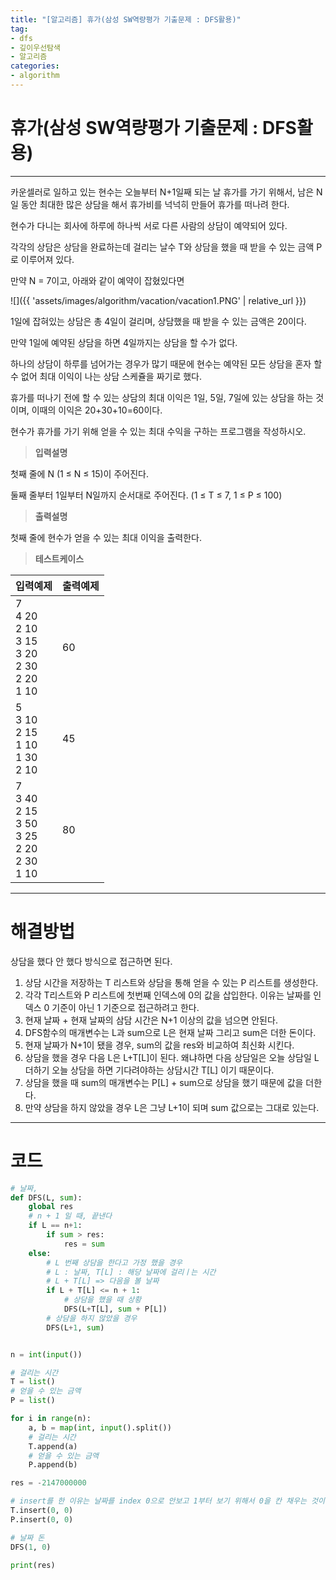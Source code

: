 ```yaml
---
title: "[알고리즘] 휴가(삼성 SW역량평가 기출문제 : DFS활용)"
tag:
- dfs
- 깊이우선탐색
- 알고리즘
categories:
- algorithm
---
```


# 휴가(삼성 SW역량평가 기출문제 : DFS활용)
---

카운셀러로 일하고 있는 현수는 오늘부터 N+1일째 되는 날 휴가를 가기 위해서, 남은 N일 동안 최대한 많은 상담을 해서 휴가비를 넉넉히 만들어 휴가를 떠나려 한다.

현수가 다니는 회사에 하루에 하나씩 서로 다른 사람의 상담이 예약되어 있다.

각각의 상담은 상담을 완료하는데 걸리는 날수 T와 상담을 했을 때 받을 수 있는 금액 P로 이루어져 있다.

만약 N = 7이고, 아래와 같이 예약이 잡혔있다면

![]({{ 'assets/images/algorithm/vacation/vacation1.PNG' | relative_url }})

1일에 잡혀있는 상담은 총 4일이 걸리며, 상담했을 때 받을 수 있는 금액은 20이다.

만약 1일에 예약된 상담을 하면 4일까지는 상담을 할 수가 없다.

하나의 상담이 하루를 넘어가는 경우가 많기 때문에 현수는 예약된 모든 상담을 혼자 할 수 없어 최대 이익이 나는 상담 스케쥴을 짜기로 했다.

휴가를 떠나기 전에 할 수 있는 상담의 최대 이익은 1일, 5일, 7일에 있는 상담을 하는 것이며, 이때의 이익은 20+30+10=60이다.

현수가 휴가를 가기 위해 얻을 수 있는 최대 수익을 구하는 프로그램을 작성하시오.


> **입력설명**

첫째 줄에 N (1 ≤ N ≤ 15)이 주어진다.

둘째 줄부터 1일부터 N일까지 순서대로 주어진다. (1 ≤ T ≤ 7, 1 ≤ P ≤ 100)


> **출력설명**

첫째 줄에 현수가 얻을 수 있는 최대 이익을 출력한다.

> **테스트케이스**
 

| 입력예제 | 출력예제 |
| -------- | -------- | 
| 7<br>4 20<br>2 10<br>3 15<br>3 20<br>2 30<br>2 20<br>1 10 | 60 | 
| 5<br>3 10 <br>2 15<br>1 10<br>1 30<br>2 10 | 45 | 
| 7<br>3 40<br>2 15<br>3 50<br>3 25<br>2 20<br>2 30<br>1 10 | 80 | 

---
# 해결방법

상담을 했다 안 했다 방식으로 접근하면 된다.

1. 상담 시간을 저장하는 T 리스트와 상담을 통해 얻을 수 있는 P 리스트를 생성한다.
2. 각각 T리스트와 P 리스트에 첫번째 인덱스에 0의 값을 삽입한다. 이유는 날짜를 인덱스 0 기준이 아닌 1 기준으로 접근하려고 한다.
3. 현재 날짜 + 현재 날짜의 삼담 시간은 N+1 이상의 값을 넘으면 안된다.
4. DFS함수의 매개변수는 L과 sum으로 L은 현재 날짜 그리고 sum은 더한 돈이다.
5. 현재 날짜가 N+1이 됐을 경우, sum의 값을 res와 비교하여 최신화 시킨다.
6. 상담을 했을 경우 다음 L은 L+T[L]이 된다. 왜냐하면 다음 상담일은 오늘 상담일 L 더하기 오늘 상담을 하면 기다려야하는 상담시간 T[L] 이기 때문이다.
7. 상담을 했을 때 sum의 매개변수는 P[L] + sum으로 상담을 했기 때문에 값을 더한다.
8. 만약 상담을 하지 않았을 경우 L은 그냥 L+1이 되며 sum 값으로는 그대로 있는다.



---
# 코드
```python
# 날짜, 
def DFS(L, sum):
    global res
    # n + 1 일 때, 끝낸다
    if L == n+1:
        if sum > res:
            res = sum
    else:
        # L 번째 상담을 한다고 가정 했을 경우
        # L : 날짜, T[L] : 해당 날짜에 걸리ㅣ는 시간
        # L + T[L] => 다음을 볼 날짜
        if L + T[L] <= n + 1:
            # 상담을 했을 때 상황
            DFS(L+T[L], sum + P[L])
        # 상담을 하지 않았을 경우
        DFS(L+1, sum)


n = int(input())

# 걸리는 시간
T = list()
# 얻을 수 있는 금액
P = list()

for i in range(n):
    a, b = map(int, input().split())
    # 걸리는 시간
    T.append(a)
    # 얻을 수 있는 금액
    P.append(b)

res = -2147000000

# insert를 한 이유는 날짜를 index 0으로 안보고 1부터 보기 위해서 0을 칸 채우는 것이다.
T.insert(0, 0)
P.insert(0, 0)

# 날짜 돈
DFS(1, 0)

print(res)
```
